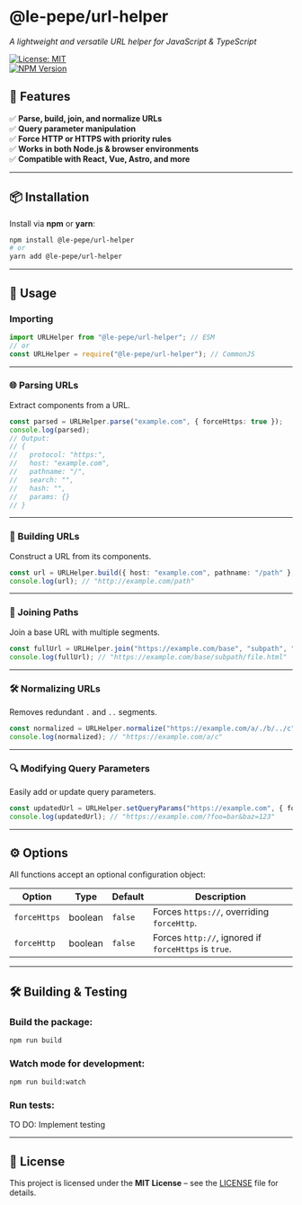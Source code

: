 # @le-pepe/url-helper
*A lightweight and versatile URL helper for JavaScript & TypeScript*

[![License: MIT](https://img.shields.io/badge/license-MIT-blue.svg)](LICENSE)  
[![NPM Version](https://img.shields.io/npm/v/@le-pepe/url-helper.svg)](https://www.npmjs.com/package/@le-pepe/url-helper)  

## 🚀 Features
✅ **Parse, build, join, and normalize URLs**  
✅ **Query parameter manipulation**  
✅ **Force HTTP or HTTPS with priority rules**  
✅ **Works in both Node.js & browser environments**  
✅ **Compatible with React, Vue, Astro, and more**

---

## 📦 Installation
Install via **npm** or **yarn**:
```sh
npm install @le-pepe/url-helper
# or
yarn add @le-pepe/url-helper
```

---

## 🔧 Usage

### Importing
```ts
import URLHelper from "@le-pepe/url-helper"; // ESM
// or
const URLHelper = require("@le-pepe/url-helper"); // CommonJS
```

---

### 🌐 Parsing URLs
Extract components from a URL.
```ts
const parsed = URLHelper.parse("example.com", { forceHttps: true });
console.log(parsed);
// Output:
// {
//   protocol: "https:",
//   host: "example.com",
//   pathname: "/",
//   search: "",
//   hash: "",
//   params: {}
// }
```

---

### 🔗 Building URLs
Construct a URL from its components.
```ts
const url = URLHelper.build({ host: "example.com", pathname: "/path" }, { forceHttp: true });
console.log(url); // "http://example.com/path"
```

---

### 📂 Joining Paths
Join a base URL with multiple segments.
```ts
const fullUrl = URLHelper.join("https://example.com/base", "subpath", "file.html");
console.log(fullUrl); // "https://example.com/base/subpath/file.html"
```

---

### 🛠 Normalizing URLs
Removes redundant `.` and `..` segments.
```ts
const normalized = URLHelper.normalize("https://example.com/a/./b/../c");
console.log(normalized); // "https://example.com/a/c"
```

---

### 🔍 Modifying Query Parameters
Easily add or update query parameters.
```ts
const updatedUrl = URLHelper.setQueryParams("https://example.com", { foo: "bar", baz: "123" });
console.log(updatedUrl); // "https://example.com/?foo=bar&baz=123"
```

---

## ⚙️ Options
All functions accept an optional configuration object:

| Option       | Type    | Default | Description                                      |
|-------------|--------|---------|--------------------------------------------------|
| `forceHttps` | boolean | `false` | Forces `https://`, overriding `forceHttp`. |
| `forceHttp`  | boolean | `false` | Forces `http://`, ignored if `forceHttps` is `true`. |

---

## 🛠 Building & Testing
### Build the package:
```sh
npm run build
```

### Watch mode for development:
```sh
npm run build:watch
```

### Run tests:
TO DO: Implement testing

---

## 📝 License
This project is licensed under the **MIT License** – see the [LICENSE](LICENSE) file for details.  

